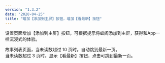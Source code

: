 ```yaml
---
version: "1.3.2"
date: "2020-04-25"
title: "增加【添加到主屏】按钮，增加【看最新】按钮"
---
```


设置页面增加【添加到主屏】按钮，可根据提示将蚁阅添加到主屏，获得和App一样沉浸式的体验。

故事列表页面，当未读数超过 10 页时，自动跳到最新一页。  
当未读数超过 3 页时，显示【看最新】按钮，点击可跳到最新一页。
